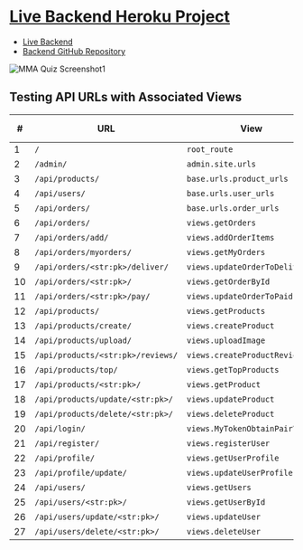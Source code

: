# [Live Backend Heroku Project](https://buysmart-react-a67a60d44e70.herokuapp.com/)


- [Live Backend](https://buysmart-frontend-7289ed9987fe.herokuapp.com/)
- [Backend GitHub Repository](https://github.com/augustsletto/Buysmart-back)


![MMA Quiz Screenshot1](https://res.cloudinary.com/dt4sw7qtl/image/upload/v1711928626/SneakReadMeImages/cc6fro1meohanbho2z32.jpg)



## Testing API URLs with Associated Views

| #   | URL                             | View                                 | Expected Outcome                              |
| --- | ------------------------------- | ------------------------------------ | --------------------------------------------- |
| 1   | `/`                             | `root_route`                         | :white_check_mark:                            |
| 2   | `/admin/`                       | `admin.site.urls`                    | :white_check_mark:                            |
| 3   | `/api/products/`                | `base.urls.product_urls`             | :white_check_mark:                            |
| 4   | `/api/users/`                   | `base.urls.user_urls`                | :white_check_mark:                            |
| 5   | `/api/orders/`                  | `base.urls.order_urls`               | :white_check_mark:                            |
| 6   | `/api/orders/`                  | `views.getOrders`                    | :white_check_mark:                            |
| 7   | `/api/orders/add/`              | `views.addOrderItems`                | :white_check_mark:                            |
| 8   | `/api/orders/myorders/`         | `views.getMyOrders`                  | :white_check_mark:                            |
| 9   | `/api/orders/<str:pk>/deliver/` | `views.updateOrderToDelivered`       | :white_check_mark:                            |
| 10  | `/api/orders/<str:pk>/`         | `views.getOrderById`                 | :white_check_mark:                            |
| 11  | `/api/orders/<str:pk>/pay/`     | `views.updateOrderToPaid`            | :white_check_mark:                            |
| 12  | `/api/products/`                | `views.getProducts`                  | :white_check_mark:                            |
| 13  | `/api/products/create/`         | `views.createProduct`                | :white_check_mark:                            |
| 14  | `/api/products/upload/`         | `views.uploadImage`                  | :white_check_mark:                            |
| 15  | `/api/products/<str:pk>/reviews/` | `views.createProductReview`        | :white_check_mark:                            |
| 16  | `/api/products/top/`            | `views.getTopProducts`               | :white_check_mark:                            |
| 17  | `/api/products/<str:pk>/`       | `views.getProduct`                   | :white_check_mark:                            |
| 18  | `/api/products/update/<str:pk>/` | `views.updateProduct`               | :white_check_mark:                            |
| 19  | `/api/products/delete/<str:pk>/` | `views.deleteProduct`               | :white_check_mark:                            |
| 20  | `/api/login/`                   | `views.MyTokenObtainPairView` | :white_check_mark:                        |
| 21  | `/api/register/`                | `views.registerUser`                 | :white_check_mark:                            |
| 22  | `/api/profile/`                 | `views.getUserProfile`               | :white_check_mark:                            |
| 23  | `/api/profile/update/`          | `views.updateUserProfile`            | :white_check_mark:                            |
| 24  | `/api/users/`                   | `views.getUsers`                     | :white_check_mark:                            |
| 25  | `/api/users/<str:pk>/`          | `views.getUserById`                  | :white_check_mark:                            |
| 26  | `/api/users/update/<str:pk>/`   | `views.updateUser`                   | :white_check_mark:                            |
| 27  | `/api/users/delete/<str:pk>/`   | `views.deleteUser`                   | :white_check_mark:                            |
